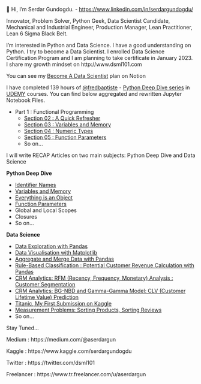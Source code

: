 👋 Hi, I’m Serdar Gundogdu. - https://www.linkedin.com/in/serdargundogdu/
<p>Innovator, Problem Solver, Python Geek, Data Scientist Candidate, Mechanical and Industrial Engineer, Production Manager, Lean Practitioner, Lean 6 Sigma Black Belt.
<p>I’m interested in Python and Data Science. I have a good understanding on Python. I try to become a Data Scientist. I enrolled Data Science Certification Program and I am planning to take certificate in January 2023. I share my growth mindset on http://www.dsml101.com 
 
You can see my [Become A Data Scientist](https://www.notion.so/Serdar-Gundogdu-b92da615b2fa44febb2dd5077ee3a67c) plan on Notion
 
I have completed 139 hours of [@fredbaptiste](https://github.com/fbaptiste) - [Python Deep Dive series](https://github.com/aserdargun/python-deepdive) in [UDEMY](https://www.udemy.com/courses/search/?src=ukw&q=%22fred+baptiste%22) courses. You can find below aggregated and rewritten Jupyter Notebook Files.
  * Part 1 : Functional Programming 
    * [Section 02 : A Quick Refresher](https://github.com/aserdargun/DSML101/blob/main/python/Part_1_Section_02_A_Quick_Refresher.ipynb)
    * [Section 03 : Variables and Memory](https://github.com/aserdargun/DSML101/blob/main/python/Part_1_Section_03_Variables_and_Memory.ipynb)
    * [Section 04 : Numeric Types](https://github.com/aserdargun/DSML101/blob/main/python/Part_1_Section_04_Numeric_Types.ipynb)
    * [Section 05 : Function Parameters](https://github.com/aserdargun/DSML101/blob/main/python/Part_1_Section_05_Function_Parameters.ipynb)
    * So on...
<p>I will write RECAP Articles on two main subjects: Python Deep Dive and Data Science
<p> <b>Python Deep Dive</b>
  
  * [Identifier Names](https://medium.com/@aserdargun/python-deep-dive-identifier-names-92ec00a35b0a)
  * [Variables and Memory](https://medium.com/@aserdargun/python-deep-dive-variables-and-memory-1c3f7c55d13)
  * [Everything is an Object](https://medium.com/@aserdargun/python-deep-dive-everything-is-an-object-in-python-8c0595581e19)
  * [Function Parameters](https://medium.com/@aserdargun/python-deep-dive-function-parameters-3be82cf210be)
  * Global and Local Scopes
  * Closures
  * So on...
<p> <b>Data Science</b>
 
  * [Data Exploration with Pandas](https://www.kaggle.com/code/serdargundogdu/data-exploration-with-pandas)
  * [Data Visualisation with Matplotlib](https://www.kaggle.com/code/serdargundogdu/data-visualisation-with-matplotlib)
  * [Aggregate and Merge Data with Pandas](https://www.kaggle.com/code/serdargundogdu/aggregate-and-merge-data-with-pandas)
  * [Rule-Based Classification : Potential Customer Revenue Calculation with Pandas](https://medium.com/@aserdargun/data-science-rule-based-classification-potential-customer-revenue-calculation-with-pandas-most-593b3ad5602)
  * [CRM Analytics: RFM (Recency, Frequency, Monetary) Analysis : Customer Segmentation](https://www.kaggle.com/code/serdargundogdu/rfm-analysis-customer-segmentation)
  * [CRM Analytics: BG-NBD and Gamma-Gamma Model: CLV (Customer Lifetime Value) Prediction](https://www.kaggle.com/code/serdargundogdu/bg-nbd-and-gamma-gamma-model-clv-prediction)
  * [Titanic, My First Submission on Kaggle](https://www.kaggle.com/code/serdargundogdu/my-first-submission-titanic)
  * [Measurement Problems: Sorting Products, Sorting Reviews](https://medium.com/@aserdargun/measurement-problems-rating-products-sorting-products-sorting-reviews-9f6567f85f8d)
  * So on...
<p>Stay Tuned...
 
<p>Medium : https://medium.com/@aserdargun
<p>Kaggle : https://www.kaggle.com/serdargundogdu
<p>Twitter : https://twitter.com/dsml101
<p>Freelancer : https://www.tr.freelancer.com/u/aserdargun
<!---
aserdargun/aserdargun is a ✨ special ✨ repository because its `README.md` (this file) appears on your GitHub profile.
You can click the Preview link to take a look at your changes.
--->
